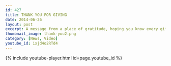 ```yaml
---
id: 427
title: THANK YOU FOR GIVING
date: 2014-06-26
layout: post
excerpt: A message from a place of gratitude, hoping you know every gift has been key to moving UC Santa Cruz faculty and students forward in our endeavors to solve problems, make art, help others, improve our world and so much more. You make UC Santa Cruz thrive.
thumbnail_image: thank-you2.png
category: [News, Video]
youtube_id: ixjd4o2RTd4
---
```

{% include youtube-player.html id=page.youtube_id %}
